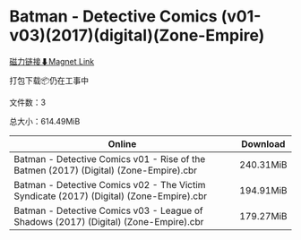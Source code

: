 # Batman - Detective Comics (v01-v03)(2017)(digital)(Zone-Empire)

[磁力链接⬇Magnet Link](magnet:?xt=urn:btih:2cd89734c9a87b674055f8a25f7276c25b15c0ad&dn=Batman%20-%20Detective%20Comics%20%28v01-v03%29%282017%29%28digital%29%28Zone-Empire%29)

打包下载📦仍在工事中

文件数：3

总大小：614.49MiB

Online | Download
--- | ---
Batman - Detective Comics v01 - Rise of the Batmen (2017) (Digital) (Zone-Empire).cbr | 240.31MiB
Batman - Detective Comics v02 - The Victim Syndicate (2017) (Digital) (Zone-Empire).cbr | 194.91MiB
Batman - Detective Comics v03 - League of Shadows (2017) (Digital) (Zone-Empire).cbr | 179.27MiB